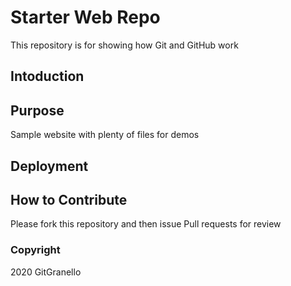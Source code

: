 # Starter Web Repo

This repository is for showing how Git and GitHub work

## Intoduction 

## Purpose

Sample website with plenty of files for demos

## Deployment

## How to Contribute

Please fork this repository and then issue Pull requests for review

### Copyright

2020 GitGranello 
